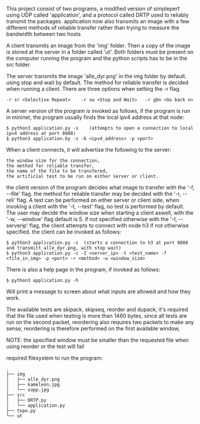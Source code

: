 This project consist of two programs, a modified version of simpleperf using UDP called 'application',
and a protocol called DRTP used to reliably transmit the packages.
application now also transmits an image with a few different methods of reliable transfer
rather than trying to measure the bandwidth between two hosts

A client transmits an image from the 'img' folder.
Then a copy of the image is stored at the server in a folder called 'ut'.
Both folders must be present on the computer running the program
and the python scripts has to be in the src folder.

The server transmits the image 'alle_dyr.png' in the img folder by default.
using stop and wait by default.
The method for reliable transfer is decided when running a client. There are three options when setting the -r flag.

    -r sr <Selective Repeat>    -r sw <Stop and Wait>   -r gbn <Go back n>
    
A server version of the program is invoked as follows, if the program is run in mininet, 
the program usually finds the local ipv4 address at that node:

    $ python3 application.py -s    (attempts to open a connection to local ipv4 address at port 8088)
    $ python3 application.by -s -b <ipv4_address> -p <port>

When a client connects, it will advertise the following to the server:

    the window size for the connection,
    the method for reliable transfer,
    the name of the file to be transfered,
    the artificial test to be run on either server or client.
    
the client version of the program decides what image to transfer with the '-f, --file' flag.
the method for reliable transfer may be decided with the '-r, --reli' flag.
A test can be performed on either server or client side, when invoking a client with the '-t, --test' flag,
no test is performed by default.
The user may decide the window size when starting a client aswell, with the '-w, --window' flag default is 5.
if not specified otherwise with the '-I, --serverip' flag, 
the client attempts to connect with node h3 if not otherwise specified.
the client can be invoked as follows:

    $ python3 application.py -c  (starts a connection to h3 at port 8088 and transmitt alle_dyr.png, with stop wait)
    $ python3 application.py -c -I <server_ip> -t <test_name> -f <file_in_img> -p <port> -r <method> -w <window_size>

There is also a help page in the program, if invoked as follows:

    $ python3 application.py -h

Will print a message to screen about what inputs are allowed and how they work. 

The available tests are skipack, skipseq, reorder and dupack, it's required that the file used when testing is more than 1460 bytes,
since all tests are run on the second packet, reordering also requires two packets to make any sense, 
reordering is therefore performed on the first available window, 

NOTE: the specified window must be smaller than the requested file when using reorder or the test will fail

required filesystem to run the program:

    .
    ├── img
    │   ├── alle_dyr.png
    │   ├── kameleon.jpg
    │   └── sopp.jpg
    ├── src
    │   ├── DRTP.py
    │   └── application.py
    ├── topo.py
    └── ut
